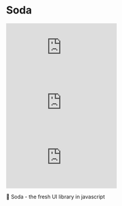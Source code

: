 # Soda

![](https://img.badgesize.io/dorkodu/soda/master/lib/index.min.js)
![](https://img.badgesize.io/dorkodu/soda/master/lib/index.min.js?compression=gzip)
![](https://img.badgesize.io/dorkodu/soda/master/lib/index.min.js?compression=brotli)

🥤 Soda - the fresh UI library in javascript
